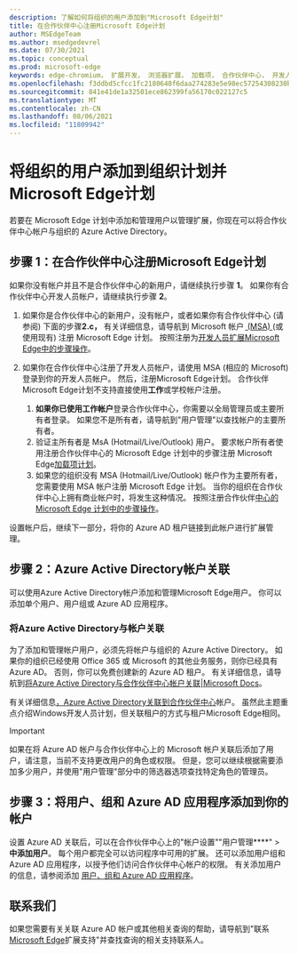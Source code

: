 ```yaml
---
description: 了解如何将组织的用户添加到"Microsoft Edge计划"
title: 在合作伙伴中心注册Microsoft Edge计划
author: MSEdgeTeam
ms.author: msedgedevrel
ms.date: 07/30/2021
ms.topic: conceptual
ms.prod: microsoft-edge
keywords: edge-chromium， 扩展开发， 浏览器扩展， 加载项， 合作伙伴中心， 开发人员
ms.openlocfilehash: f3ddbd5cfcc1fc2180648f6daa274283e5e98ec57254308230b9d251bb1aca48
ms.sourcegitcommit: 841e41de1a32501ece862399fa56170c022127c5
ms.translationtype: MT
ms.contentlocale: zh-CN
ms.lasthandoff: 08/06/2021
ms.locfileid: "11809942"
---
```

# <a name="add-and-manage-users-from-your-organization-on-to-the-microsoft-edge-program"></a>将组织的用户添加到组织计划并Microsoft Edge计划

若要在 Microsoft Edge 计划中添加和管理用户以管理扩展，你现在可以将合作伙伴中心帐户与组织的 Azure Active Directory。

## <a name="step-1-enroll-in-the-microsoft-edge-program-on-partner-center"></a>步骤 1：在合作伙伴中心注册Microsoft Edge计划

如果你没有帐户并且不是合作伙伴中心的新用户，请继续执行步骤 **1**。 如果你有合作伙伴中心开发人员帐户，请继续执行步骤 **2**。

1. 如果你是合作伙伴中心的新用户，没有帐户，或者如果你有合作伙伴中心 (请参阅) 下面的步骤**2.c，** 有关详细信息，请导航到 Microsoft 帐户 [ (MSA) ][WindowsCommunityEverythingAboutMicrosoftAccounts] (或使用现有) 注册 Microsoft Edge 计划。 按照注册为[开发人员扩展Microsoft Edge中的步骤操作][DeveloperRegistration]。 

1. 如果你在合作伙伴中心注册了开发人员帐户，请使用 MSA (相应的 Microsoft) 登录到你的开发人员帐户。 然后，注册Microsoft Edge计划。 合作伙伴Microsoft Edge计划不支持直接使用**工作**或学校帐户注册。 
    1. **如果你已使用工作帐户**登录合作伙伴中心，你需要以全局管理员或主要所有者登录。 如果您不是所有者，请导航到"用户[][UserMGMT]管理"以查找帐户的主要所有者。
    1. 验证主所有者是 MsA (Hotmail/Live/Outlook) 用户。 要求帐户所有者使用注册合作伙伴中心的 Microsoft Edge 计划中的步骤注册 Microsoft Edge[加载项计划][DeveloperRegistration]。
    1. 如果您的组织没有 MSA (Hotmail/Live/Outlook) 帐户作为主要所有者，您需要使用 MSA 帐户注册 Microsoft Edge 计划。 当你的组织在合作伙伴中心上拥有商业帐户时，将发生这种情况。 按照注册合作伙伴[中心的 Microsoft Edge 计划中的步骤操作][DeveloperRegistration]。

设置帐户后，继续下一部分，将你的 Azure AD 租户链接到此帐户进行扩展管理。

## <a name="step-2-associate-azure-active-directory-with-your-account"></a>步骤 2：Azure Active Directory帐户关联

可以使用Azure Active Directory帐户添加和管理Microsoft Edge用户。 你可以添加单个用户、用户组或 Azure AD 应用程序。 

### <a name="associate-azure-active-directory-with-your-account"></a>将Azure Active Directory与帐户关联

为了添加和管理帐户用户，必须先将帐户与组织的 Azure Active Directory。 如果你的组织已经使用 Office 365 或 Microsoft 的其他业务服务，则你已经具有 Azure AD。 否则，你可以免费创建新的 Azure AD 租户。 有关详细信息，请导航到[将Azure Active Directory与合作伙伴中心帐户关联|Microsoft Docs][AssociateAzureADPCnew]。

有关详细信息[，Azure Active Directory关联到合作伙伴中心][AssociateAzureADPC]帐户。 虽然此主题重点介绍Windows开发人员计划，但关联租户的方式与租户Microsoft Edge相同。

> [!IMPORTANT]
> 如果在将 Azure AD 帐户与合作伙伴中心上的 Microsoft 帐户关联后添加了用户，请注意，当前不支持更改用户的角色或权限。 但是，您可以继续根据需要添加多少用户，并使用"用户管理"部分中的筛选器选项查找特定角色[][UserManagementPartnerCenter]的管理员。

## <a name="step-3-add-users-groups-and-azure-ad-applications-to-your-account"></a>步骤 3：将用户、组和 Azure AD 应用程序添加到你的帐户

设置 Azure AD 关联后，可以在合作伙伴中心上的"帐户设置""用户管理****"  >  **中添加用户**。 每个用户都完全可以访问程序中可用的扩展。 还可以添加用户组和 Azure AD 应用程序，以授予他们访问合作伙伴中心帐户的权限。 有关添加用户的信息，请参阅添加 [用户、组和 Azure AD 应用程序][AddAzure]。

## <a name="contact-us"></a>联系我们 

如果您需要有关关联 Azure AD 帐户或其他相关查询的帮助，请导航到"联系[Microsoft Edge][ContactEdgeExtensions]扩展支持"并查找查询的相关支持联系人。


<!-- links -->

[AssociateAADWithPartnerCenterAccount]: https://docs.microsoft.com/windows/uwp/publish/associate-azure-ad-with-partner-center

[CreateNewAzureAD]: https://docs.microsoft.com/windows/uwp/publish/associate-azure-ad-with-partner-center#create-a-brand-new-azure-ad-to-associate-with-your-partner-center-account

[UserManagementPartnerCenter]: https://partner.microsoft.com/dashboard/account/v3/usermanagement

[AddAADUsersGroups]: https://docs.microsoft.com/windows/uwp/publish/add-users-groups-and-azure-ad-applications

[ContactEdgeExtensions]: ./contact-extensions-team.md "联系边缘扩展支持|Microsoft Docs"

[WindowsCommunityEverythingAboutMicrosoftAccounts]:  https://community.windows.com/stories/everything-you-need-to-know-about-microsoft-accounts "你需要了解的 Microsoft 帐户信息|Windows Community"

[MicrosoftAccount]:  https://account.microsoft.com/account "Microsoft 帐户"

[DeveloperRegistration]: ./create-dev-account.md "注册为Microsoft Edge开发人员|Microsoft Docs"

[AssociateAzureADPC]: /windows/uwp/publish/associate-azure-ad-with-partner-center "将Azure Active Directory与合作伙伴中心帐户|Microsoft Docs"

[AssociateAzureADPCnew]: /windows/uwp/publish/associate-azure-ad-with-partner-center#create-a-brand-new-azure-ad-to-associate-with-your-partner-center-account "将Azure Active Directory与合作伙伴中心帐户|Microsoft Docs"

[AddAzure]: /windows/uwp/publish/add-users-groups-and-azure-ad-applications "将用户、组和 Azure AD 应用程序添加到|Microsoft Docs"

[UserMGMT]: https://partner.microsoft.com/dashboard/account/v3/usermanagement "Microsoft 合作伙伴中心|帐户设置|用户管理"